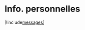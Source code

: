 # Info. personnelles

[!include[messages](infopersonnelles.messages.autogen.md)]








































































